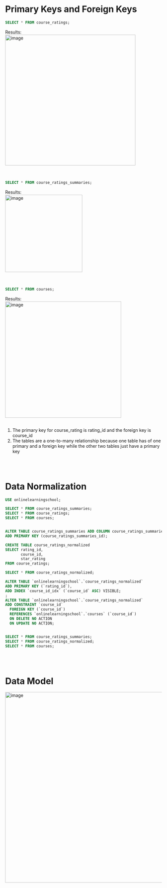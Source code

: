 # Primary Keys and Foreign Keys

```sql
SELECT * FROM course_ratings;
```
Results: <br>
<img width="419" alt="image" src="https://github.com/Cahn-C/MySQL/assets/72324462/eb6cb3c8-53a1-433a-93ce-ea8a11381b90">
<br><br><br>


```sql
SELECT * FROM course_ratings_summaries;
```
Results: <br>
<img width="248" alt="image" src="https://github.com/Cahn-C/MySQL/assets/72324462/275f1ef8-785a-4d27-aaa9-ade63181e593">
<br><br><br>


```sql
SELECT * FROM courses;
```
Results: <br>
<img width="373" alt="image" src="https://github.com/Cahn-C/MySQL/assets/72324462/0aef1d15-4a2a-4082-b333-0d86d9dab2ec">
<br><br>

1) The primary key for course_rating is rating_id and the foreign key is course_id
2) The tables are a one-to-many relationship because one table has of one primary and a foreign key while the other two tables just have a primary key

<br><br>

# Data Normalization

```sql
USE onlinelearningschool;

SELECT * FROM course_ratings_summaries;
SELECT * FROM course_ratings;
SELECT * FROM courses;


ALTER TABLE course_ratings_summaries ADD COLUMN course_ratings_summaries_id BIGINT(20) AUTO_INCREMENT FIRST,
ADD PRIMARY KEY (course_ratings_summaries_id);

CREATE TABLE course_ratings_normalized
SELECT rating_id,
	   course_id,
       star_rating
FROM course_ratings;

SELECT * FROM course_ratings_normalized;

ALTER TABLE `onlinelearningschool`.`course_ratings_normalized` 
ADD PRIMARY KEY (`rating_id`),
ADD INDEX `course_id_idx` (`course_id` ASC) VISIBLE;
;
ALTER TABLE `onlinelearningschool`.`course_ratings_normalized` 
ADD CONSTRAINT `course_id`
  FOREIGN KEY (`course_id`)
  REFERENCES `onlinelearningschool`.`courses` (`course_id`)
  ON DELETE NO ACTION
  ON UPDATE NO ACTION;


SELECT * FROM course_ratings_summaries;
SELECT * FROM course_ratings_normalized;
SELECT * FROM courses;
```
<br><br>

# Data Model
<img width="611" alt="image" src="https://github.com/Cahn-C/MySQL/assets/72324462/69ebb372-68fc-4d3f-bba9-eaa998447b10">

